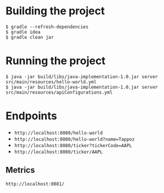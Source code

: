 # Building the project

```
$ gradle --refresh-dependencies
$ gradle idea
$ gradle clean jar
```

# Running the project

```
$ java -jar build/libs/java-implementation-1.0.jar server src/main/resources/hello-world.yml
$ java -jar build/libs/java-implementation-1.0.jar server src/main/resources/apiConfigurations.yml
```

# Endpoints

 - `http://localhost:8080/hello-world`
 - `http://localhost:8080/hello-world?name=Tappoz`
 - `http://localhost:8080/ticker?tickerCode=AAPL`
 - `http://localhost:8080/ticker/AAPL`
 
## Metrics

`http://localhost:8081/`